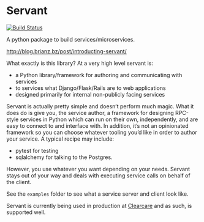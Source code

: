 # Servant

[![Build Status](https://travis-ci.org/clearcare/servant.svg?branch=master)](https://travis-ci.org/clearcare/servant)

A python package to build services/microservices.

http://blog.brianz.bz/post/introducting-servant/

What exactly is this library? At a very high level servant is:

- a Python library/framework for authoring and communicating with services
- to services what Django/Flask/Rails are to web applications
- designed primarily for internal non-publicly facing services

Servant is actually pretty simple and doesn’t perform much magic. What it does do is give you, the service author, a
framework for designing RPC-style services in Python which can run on their own, independently, and are easy to connect to
and interface with. In addition, it’s not an opinionated framework so you can choose whatever tooling you’d like in order to
author your service. A typical recipe may include:

- pytest for testing 
- sqlalchemy for talking to the Postgres.

However, you use whatever you want depending on your needs. Servant stays out of your way and deals with executing service
calls on behalf of the client.

See the `examples` folder to see what a service server and client look like.

Servant is currently being used in production at [Clearcare](http://clearcareonline.com) and as such, is supported well.
